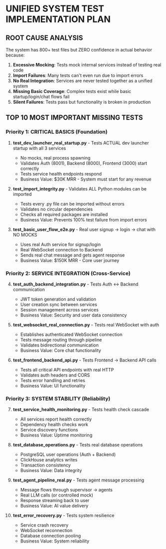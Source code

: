 # UNIFIED SYSTEM TEST IMPLEMENTATION PLAN

## ROOT CAUSE ANALYSIS
The system has 800+ test files but ZERO confidence in actual behavior because:
1. **Excessive Mocking**: Tests mock internal services instead of testing real code
2. **Import Failures**: Many tests can't even run due to import errors  
3. **No Real Integration**: Services are never tested together as a unified system
4. **Missing Basic Coverage**: Complex tests exist while basic startup/login/chat flows fail
5. **Silent Failures**: Tests pass but functionality is broken in production

## TOP 10 MOST IMPORTANT MISSING TESTS

### Priority 1: CRITICAL BASICS (Foundation)
1. **test_dev_launcher_real_startup.py** - Tests ACTUAL dev launcher startup with all 3 services
   - No mocks, real process spawning
   - Validates Auth (8001), Backend (8000), Frontend (3000) start correctly
   - Tests service health endpoints respond
   - Business Value: $30K MRR - System must start for any revenue

2. **test_import_integrity.py** - Validates ALL Python modules can be imported
   - Tests every .py file can be imported without errors
   - Validates no circular dependencies
   - Checks all required packages are installed
   - Business Value: Prevents 100% test failure from import errors

3. **test_basic_user_flow_e2e.py** - Real user signup → login → chat with NO MOCKS
   - Uses real Auth service for signup/login
   - Real WebSocket connection to Backend
   - Sends real chat message and gets agent response
   - Business Value: $150K MRR - Core user journey

### Priority 2: SERVICE INTEGRATION (Cross-Service)
4. **test_auth_backend_integration.py** - Tests Auth ↔ Backend communication
   - JWT token generation and validation
   - User creation sync between services
   - Session management across services
   - Business Value: Security and user data consistency

5. **test_websocket_real_connection.py** - Tests real WebSocket with auth
   - Establishes authenticated WebSocket connection
   - Tests message routing through pipeline
   - Validates bidirectional communication
   - Business Value: Core chat functionality

6. **test_frontend_backend_api.py** - Tests Frontend → Backend API calls
   - Tests all critical API endpoints with real HTTP
   - Validates auth headers and CORS
   - Tests error handling and retries
   - Business Value: UI functionality

### Priority 3: SYSTEM STABILITY (Reliability)
7. **test_service_health_monitoring.py** - Tests health check cascade
   - All services report health correctly
   - Dependency health checks work
   - Service discovery functions
   - Business Value: Uptime monitoring

8. **test_database_operations.py** - Tests real database operations
   - PostgreSQL user operations (Auth + Backend)
   - ClickHouse analytics writes
   - Transaction consistency
   - Business Value: Data integrity

9. **test_agent_pipeline_real.py** - Tests agent message processing
   - Message flows through supervisor → agents
   - Real LLM calls (or controlled mock)
   - Response streaming back to user
   - Business Value: AI value delivery

10. **test_error_recovery.py** - Tests system resilience
    - Service crash recovery
    - WebSocket reconnection
    - Database connection pooling
    - Business Value: System reliability
